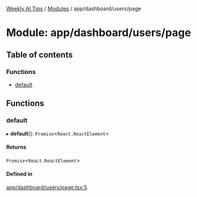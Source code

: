 [Weekly AI Tips](../README.md) / [Modules](../modules.md) / app/dashboard/users/page

# Module: app/dashboard/users/page

## Table of contents

### Functions

- [default](app_dashboard_users_page.md#default)

## Functions

### default

▸ **default**(): `Promise`\<`React.ReactElement`\>

#### Returns

`Promise`\<`React.ReactElement`\>

#### Defined in

[app/dashboard/users/page.tsx:5](https://github.com/alexsoyes/weekly-ai-tips/blob/b3fea4afd71b68632685f2d382621a10bad6affa/app/dashboard/users/page.tsx#L5)
